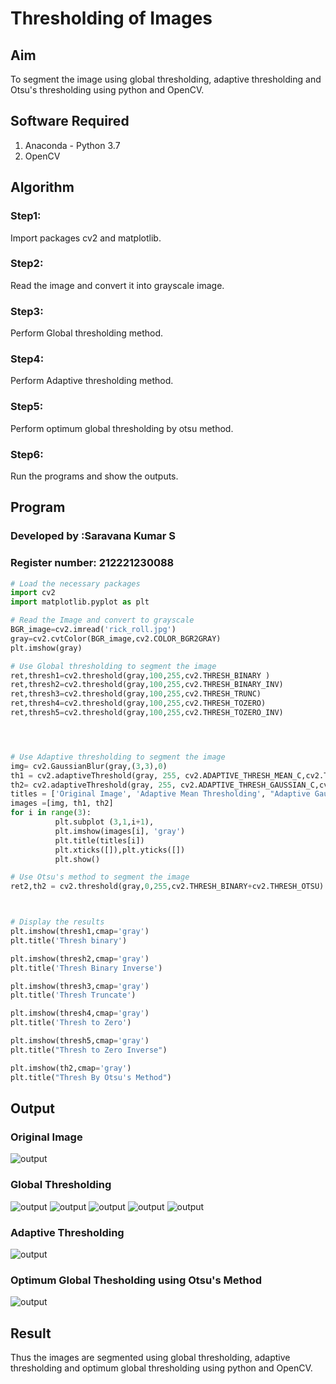 # Thresholding of Images
## Aim
To segment the image using global thresholding, adaptive thresholding and Otsu's thresholding using python and OpenCV.

## Software Required
1. Anaconda - Python 3.7
2. OpenCV

## Algorithm

### Step1:
Import packages cv2 and matplotlib.

### Step2:
Read the image and convert it into grayscale image.

### Step3:
Perform Global thresholding method.

### Step4:
Perform Adaptive thresholding method.

### Step5:
Perform optimum global thresholding by otsu method.

### Step6:
Run the programs and show the outputs.

## Program
### Developed by :Saravana Kumar S
### Register number: 212221230088
```python
# Load the necessary packages
import cv2
import matplotlib.pyplot as plt

# Read the Image and convert to grayscale
BGR_image=cv2.imread('rick_roll.jpg')
gray=cv2.cvtColor(BGR_image,cv2.COLOR_BGR2GRAY)
plt.imshow(gray)

# Use Global thresholding to segment the image
ret,thresh1=cv2.threshold(gray,100,255,cv2.THRESH_BINARY )
ret,thresh2=cv2.threshold(gray,100,255,cv2.THRESH_BINARY_INV)
ret,thresh3=cv2.threshold(gray,100,255,cv2.THRESH_TRUNC)
ret,thresh4=cv2.threshold(gray,100,255,cv2.THRESH_TOZERO)
ret,thresh5=cv2.threshold(gray,100,255,cv2.THRESH_TOZERO_INV)




# Use Adaptive thresholding to segment the image
img= cv2.GaussianBlur(gray,(3,3),0)
th1 = cv2.adaptiveThreshold(gray, 255, cv2.ADAPTIVE_THRESH_MEAN_C,cv2.THRESH_BINARY, 11,2) 
th2= cv2.adaptiveThreshold(gray, 255, cv2.ADAPTIVE_THRESH_GAUSSIAN_C,cv2.THRESH_BINARY, 11,2)
titles = ['Original Image', 'Adaptive Mean Thresholding', "Adaptive Gaussian Thresholding"]
images =[img, th1, th2]
for i in range(3):
          plt.subplot (3,1,i+1),
          plt.imshow(images[i], 'gray')
          plt.title(titles[i])
          plt.xticks([]),plt.yticks([])
          plt.show()

# Use Otsu's method to segment the image 
ret2,th2 = cv2.threshold(gray,0,255,cv2.THRESH_BINARY+cv2.THRESH_OTSU)



# Display the results
plt.imshow(thresh1,cmap='gray')
plt.title('Thresh binary')

plt.imshow(thresh2,cmap='gray')
plt.title('Thresh Binary Inverse')

plt.imshow(thresh3,cmap='gray')
plt.title('Thresh Truncate')

plt.imshow(thresh4,cmap='gray')
plt.title('Thresh to Zero')

plt.imshow(thresh5,cmap='gray')
plt.title("Thresh to Zero Inverse")

plt.imshow(th2,cmap='gray')
plt.title("Thresh By Otsu's Method")
```
## Output

### Original Image
![output](./out1.png)
<br>

### Global Thresholding
![output](./out2.png)
![output](./out3.png)
![output](./out4.png)
![output](./out5.png)
![output](./out6.png)
<br>

### Adaptive Thresholding
![output](./out7.png)
<br>


### Optimum Global Thesholding using Otsu's Method
![output](./out8.png)
<br>

## Result
Thus the images are segmented using global thresholding, adaptive thresholding and optimum global thresholding using python and OpenCV.

